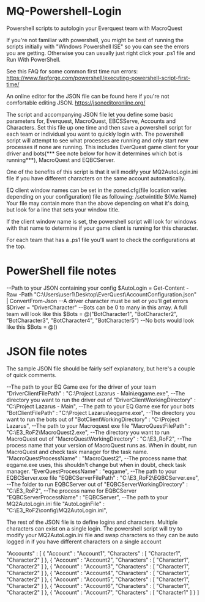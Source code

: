 # MQ-Powershell-Login
Powershell scripts to autologin your Everquest team with MacroQuest

If you're not familiar with powershell, you might be best of running the scripts initially with "Windows Powershell ISE" so you can see the errors you are getting.  Otherwise you can usually just right click your .ps1 file and Run With PowerShell.

See this FAQ for some common first time run errors:
https://www.faqforge.com/powershell/executing-powershell-script-first-time/

An online editor for the JSON file can be found here if you're not comfortable editing JSON.
https://jsoneditoronline.org/

The script and accompanying JSON file let you define some basic parameters for, Everquest, MacroQuest, EBCSServe, Accounts and Characters.  Set this file up one time and then save a powershell script for each team or individual you want to quickly login with.  The powershell script will attempt to see what processes are running and only start new processes if none are running.  This includes EverQuest game client for your driver and bots(*** See note below for how it determines which bot is running***), MacroQuest and EQBCServer.  

One of the benefits of this script is that it will modify your MQ2AutoLogin.ini file if you have different characters on the same account automatically.

EQ client window names can be set in the zoned.cfg(file location varies depending on your configuration) file as following:
/setwintitle ${Me.Name}
Your file may contain more than the above depending on what it's doing, but look for a line that sets your window title.

If the client window name is set, the powershell script will look for windows with that name to determine if your game client is running for this character.

For each team that has a .ps1 file you'll want to check the configurations at the top.

# PowerShell file notes
--Path to your JSON containing your config
$AutoLogin = Get-Content -Raw -Path "C:\Users\user1\Desktop\EverQuest\AccountConfiguration.json" | ConvertFrom-Json
--A driver character must be set or you'll get errors
$Driver = "DriverCharacter"
--Bots can be 0 to many in this array.  A full team will look like this
$Bots = @("BotCharacter1", "BotCharacter2", "BotCharacter3", "BotCharacter4", "BotCharacter5")
--No bots would look like this
$Bots = @()

# JSON file notes
The sample JSON file should be fairly self explanatory, but here's a couple of quick comments.

  --The path to your EQ Game exe for the driver of your team
  "DriverClientFilePath" : "C:\\Project Lazarus - Main\\eqgame.exe",
  --The directory you want to run the driver out of
  "DriverClientWorkingDirectory" : "C:\\Project Lazarus - Main",
  --The path to your EQ Game exe for your bots
  "BotClientFilePath" : "C:\\Project Lazarus\\eqgame.exe",
  --The directory you want to run the bots out of
  "BotClientWorkingDirectory" : "C:\\Project Lazarus",
  --The path to your Macroquest exe file
  "MacroQuestFilePath" : "C:\\E3_RoF2\\MacroQuest2.exe",
  --The directory you want to run MacroQuest out of
  "MacroQuestWorkingDirectory" : "C:\\E3_RoF2",
  --The process name that your version of MacroQuest runs as.  When in doubt, run MacroQuest and check task manager for the task name.
  "MacroQuestProcessName" : "MacroQuest2",
  --The process name that eqgame.exe uses, this shouldn't change but when in doubt, check task manager.
  "EverQuestProcessName" : "eqgame",
  --The path to your EQBCServer.exe file
  "EQBCServerFilePath" : "C:\\E3_RoF2\\EQBCServer.exe",
  --The folder to run EQBCServer out of
  "EQBCServerWorkingDirectory" : "C:\\E3_RoF2",
  --The process name for EQBCServer
  "EQBCServerProcessName" : "EQBCServer",
  --The path to your MQ2AutoLogin.ini file 
  "AutoLoginFile" : "C:\\E3_RoF2\\config\\MQ2AutoLogin.ini",

The rest of the JSON file is to define logins and characters.  Multiple characters can exist on a single login.  The powershell script will try to modify your MQ2AutoLogin.ini file and swap characters so they can be auto logged in if you have different characters on a single account

"Accounts" : [ 
	{
    "Account" : "Account1",
    "Characters" : [ "Character1", "Character2" ]
    },
    {
    "Account" : "Account2",
    "Characters" : [ "Character1", "Character2" ]
    },
    {
    "Account" : "Account3",
    "Characters" : [ "Character1", "Character2" ]
    },
    {
    "Account" : "Account4",
    "Characters" : [ "Character1", "Character2" ]
    },
    {
    "Account" : "Account5",
    "Characters" : [ "Character1", "Character2" ]
    },
	{
    "Account" : "Account6",
    "Characters" : [ "Character1", "Character2" ]
    },
    {
    "Account" : "Account7",
    "Characters" : [ "Character1" ]
    }
  ]
  


